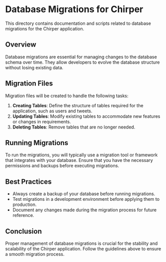 # Database Migrations for Chirper

This directory contains documentation and scripts related to database migrations for the Chirper application. 

## Overview

Database migrations are essential for managing changes to the database schema over time. They allow developers to evolve the database structure without losing existing data.

## Migration Files

Migration files will be created to handle the following tasks:

1. **Creating Tables**: Define the structure of tables required for the application, such as users and tweets.
2. **Updating Tables**: Modify existing tables to accommodate new features or changes in requirements.
3. **Deleting Tables**: Remove tables that are no longer needed.

## Running Migrations

To run the migrations, you will typically use a migration tool or framework that integrates with your database. Ensure that you have the necessary permissions and backups before executing migrations.

## Best Practices

- Always create a backup of your database before running migrations.
- Test migrations in a development environment before applying them to production.
- Document any changes made during the migration process for future reference.

## Conclusion

Proper management of database migrations is crucial for the stability and scalability of the Chirper application. Follow the guidelines above to ensure a smooth migration process.